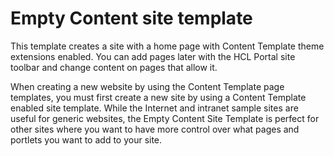 # Empty Content site template

This template creates a site with a home page with Content Template theme extensions enabled. You can add pages later with the HCL Portal site toolbar and change content on pages that allow it.

When creating a new website by using the Content Template page templates, you must first create a new site by using a Content Template enabled site template. While the Internet and intranet sample sites are useful for generic websites, the Empty Content Site Template is perfect for other sites where you want to have more control over what pages and portlets you want to add to your site.


